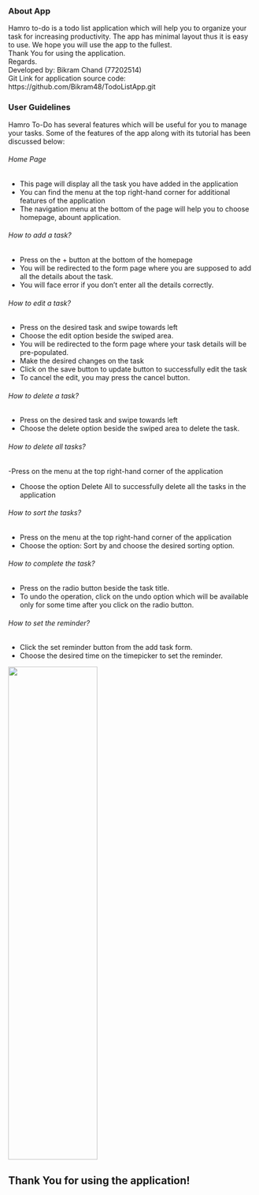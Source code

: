 <h3>About App</h3>
Hamro to-do is a todo list application which will help you to organize your task for increasing productivity. The app has minimal layout thus it is easy to use. We hope you will use the app to the fullest.<br> 
Thank You for using the application. <br>
Regards.<br>
Developed by: Bikram Chand (77202514)<br>
Git Link for application source code: https://github.com/Bikram48/TodoListApp.git

<h3>User Guidelines</h3>
Hamro To-Do has several features which will be useful for you to manage your tasks. Some of the features of the app along with its tutorial has been discussed below:<br>
<h6>Home Page</h6>
<ul>
  <li>This page will display all the task you have added in the application</li>
  <li>You can find the menu at the top right-hand corner for additional features of the application</li>
 <li>The navigation menu at the bottom of the page will help you to choose homepage, abount application.</li>
</ul>

<h6>How to add a task?</h6> 

  - Press on the + button at the bottom of the homepage
  - You will be redirected to the form page where you are supposed to add all the details about the task.
  - You will face error if you don’t enter all the details correctly.<br>
  
<h6>How to edit a task?</h6>

  - Press on the desired task and swipe towards left
  - Choose the edit option beside the swiped area.
  - You will be redirected to the form page where your task details will be pre-populated.
  - Make the desired changes on the task
  - Click on the save button to update button to successfully edit the task
  - To cancel the edit, you may press the cancel button.
  
<h6>How to delete a task?</h6>

  - Press on the desired task and swipe towards left
  - Choose the delete option beside the swiped area to delete the task.
  
<h6>How to delete all tasks?</h6>

  -Press on the menu at the top right-hand corner of the application
  - Choose the option Delete All to successfully delete all the tasks in the application
  
<h6>How to sort the tasks?</h6>

  - Press on the menu at the top right-hand corner of the application
  - Choose the option: Sort by and choose the desired sorting option.
  
<h6>How to complete the task?</h6>

  - Press on the radio button beside the task title.
  - To undo the operation, click on the undo option which will be available only for some time after you click on the radio button.
  
<h6>How to set the reminder?</h6>

  - Click the set reminder button from the add task form.
  - Choose the desired time on the timepicker to set the reminder.


<img src="./hamrotodo.gif" width="60%" height="1000"/>


<h2 text-align:center;>Thank You for using the application!</h2>

